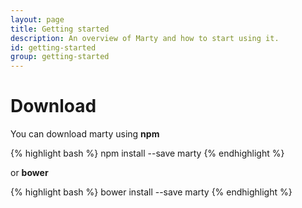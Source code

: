 ```yaml
---
layout: page
title: Getting started
description: An overview of Marty and how to start using it.
id: getting-started
group: getting-started
---
```


<h1 id="download" class="page-header">Download</h1>

You can download marty using **npm**

{% highlight bash %}
npm install --save marty
{% endhighlight %}

or **bower**

{% highlight bash %}
bower install --save marty
{% endhighlight %}
